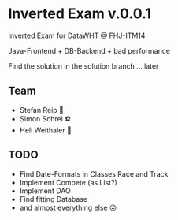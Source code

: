 # Inverted Exam v.0.0.1

Inverted Exam for DataWHT @ FHJ-ITM14

Java-Frontend + DB-Backend + bad performance

Find the solution in the solution branch ... later

## Team
- Stefan Reip :checkered_flag:
- Simon Schrei :soccer:
- Heli Weithaler :guitar:

## TODO
- Find Date-Formats in Classes Race and Track
- Implement Compete (as List?)
- Implement DAO
- Find fitting Database
- and almost everything else :stuck_out_tongue_winking_eye:
